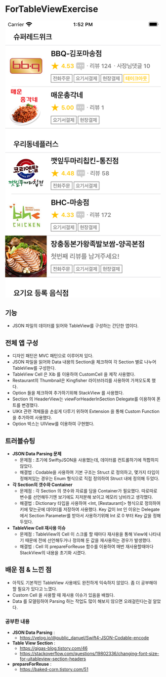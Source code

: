 # ForTableViewExercise

![example.gif](https://github.com/jxxnnee/ForTableViewExercise/raw/master/images/view.png)

## 기능

- JSON 파일의 데이터를 읽어와 TableView를 구성하는 간단한 앱이다.

## 전체 앱 구성

- 디자인 패턴은 MVC 패턴으로 이루어져 있다.
- JSON 파일을 읽어와 Data 내용의 Section을 체크하여 각 Section 별로 나누어 TableView를 구성한다.
- TableView Cell 은 Xib 를 이용하여 CustomCell 을 제작 사용했다.
- Restaurant의 Thumbnail은 Kingfisher 라이브러리를 사용하여 가져오도록 했다.
- Option 들을 체크하여 추가하기위해 StackView 를 사용했다.
- Section 의 HeaderView는 viewForHeaderInSection Delegate를 이용하여 폰트를 변경했다.
- UIKit 관련 객체들을 손쉽게 다루기 위하여 Extension 을 통해 Custom Function을 추가하여 사용했다.
- Option 박스는 UIView를 이용하여 구현했다.

## 트러블슈팅

- **JSON Data Parsing 문제**
  - 문제점 : 초기에 SwiftyJSON을 사용했는데, 데이터를 컨트롤하기에 적합하지 않았다.
  - 해결법 : Codable을 사용하여 기본 구조는 Struct 로 정의하고, 몇가지 타입이 정해져있는 경우는
    Enum 형식으로 직접 정의하여 Struct 내에 정의해 두었다.
- **각 Section의 갯수와 Container** 
  - 문제점 : 각 Section 의 갯수와 자료를 담을 Container가 필요했다. 따로따로 변수를 선언해두기엔 보기에도 지저분해 보이고 메모리 낭비라고 생각했다.
  - 해결법 : Dictionary 타입을 사용하여 <Int, [Restaurant]> 형식으로 정의하여 키에 맞는곳에 데이터를 저장하여 사용했다. 
    Key 값이 Int 인 이유는 Delegate 에서 Section Parameter를 받아서 사용하기위해 Int 로 0 부터 Key 값을 정해두었다.
- **TableView Cell 재사용 이슈**
  - 문제점 : TableView의 Cell 이 스크롤 할 때마다 재사용을 통해 View에 나타내기 때문에 전에 선언해두거나 정의해 둔 값을 재사용하는 경우가 발생했다.
  - 해결법 : Cell 의 prepareForReuse 함수를 이용하여 매번 재사용할때마다 StackView의 내용을 초기화 시켰다. 

## 배운 점 & 느낀 점

- 아직도 기본적인 TableView 사용에도 완전하게 익숙하지 않았다. 좀 더 공부해야 할 필요가 있다고 느꼈다.
- Custom Cell 을 사용할 때 재사용 이슈가 있음을 배웠다.
- Data 를 모델링하여 Parsing 하는 작업도 많이 해보지 않으면 오래걸린다는걸 알았다.

### 공부한 내용

- **JSON Data Parsing** : 
  - https://velog.io/@public_danuel/Swift4-JSON-Codable-encode
- **Table View Section** : 
  - https://gigas-blog.tistory.com/46
  - https://stackoverflow.com/questions/19802336/changing-font-size-for-uitableview-section-headers
- **prepareForReuse** :
  - https://baked-corn.tistory.com/51